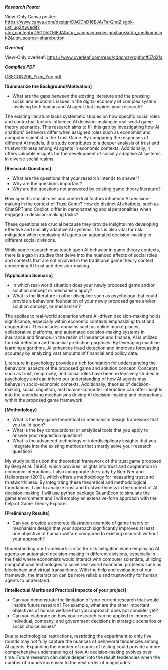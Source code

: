 ***Research Poster***

View-Only Canva poster: https://www.canva.com/design/DAGDhD16EJA/TarQnqZIsgok-ukf_uq2Xw/edit?utm_content=DAGDhD16EJA&utm_campaign=designshare&utm_medium=link2&utm_source=sharebutton

***Overleaf***

View-Only overleaf: https://www.overleaf.com/read/cdqcmzvrgphm#57d2fa

***Compiled PDF***

[CSECON206_Yixin_Yue.pdf](https://github.com/Rising-Stars-by-Sunshine/Yixin_Yue/files/15140567/CSECON206_Yixin_Yue.pdf)


**[Summarize the Background/Motivation]**
- What are the gaps between the existing literature and the pressing social and economic issues in the digital economy of complex system involving both human and AI agent that inspires your research?

The existing literature lacks systematic studies on how specific social roles and contextual factors influence AI decision-making in real-world game theory scenarios. This research aims to fill this gap by investigating how AI chatbots' behaviors differ when assigned roles such as economist and computer scientist in the Trust Game. By comparing the responses of different AI models, this study contributes to a deeper analysis of trust and trustworthiness among AI agents in economic contexts. Additionally, it offers valuable insights for the development of socially adaptive AI systems in diverse social realms.

**[Research Questions]**
- What are the questions that your research intends to answer?
- Why are the questions important?
- Why are the questions not answered by existing game theory literature?

How specific social roles and contextual factors influence AI decision-making in the context of Trust Game? How do distinct AI chatbots, such as ChatGPT and Copilot, differ in demonstrating social personalities when engaged in decision-making tasks?

These questions are crucial because they provide insights into developing effective and socially adaptive AI systems. This is also vital for risk mitigation when employing AI agents on automated decision-making in different social divisions.

While some research may touch upon AI behavior in game theory contexts, there is a gap in studies that delve into the nuanced effects of social roles and contexts that are not involved in the traditional game theory context concerning AI trust and decision-making.

**[Application Scenario]**
- In which real-world situation does your newly proposed game and/or solution concept or mechanism apply?
- What is the literature in other discipline such as psychology that could provide a behavioral foundation of your newly proposed game and/or solution concept, or mechanism?

The applies to real-world scenarios where AI-driven decision-making holds significance, especially within economic contexts emphasizing trust and cooperation. This includes domains such as online marketplaces, collaborative platforms, and automated decision-making systems in insurance and finance. In the realm of insurance and finance, AI is utilized for risk detection and financial prediction purposes. By leveraging machine learning algorithms, AI enhances fraud detection and improves forecasting accuracy by analyzing vast amounts of financial and policy data.  

Literature in psychology provides a rich foundation for understanding the behavioral aspects of the proposed game and solution concept. Concepts such as trust, reciprocity, and social roles have been extensively studied in psychology and can inform our understanding of how AI agents may behave in socio-economic contexts. Additionally, theories of decision-making, social cognition, and human-computer interaction can offer insights into the underlying mechanisms driving AI decision-making and interactions within the proposed game framework.

**[Methodology]**
- What is the key game theoretical or mechanism design framework that you build upon?
- What is the key computational or analytical tools that you apply to answer your requestion question?
- What is the advanced technology or interdisciplinary insights that you integrate into the existing methods that smartly solve your research question? 

My study builds upon the theoretical framework of the trust game proposed by Berg et al. (1995), which provides insights into trust and cooperation in economic interactions. I also incorporate the study by Ben-Ner and Halldorsson (2010), which offers a methodology for measuring trust and trustworthiness. By integrating these theoretical and methodological foundations, I aim to analyze trust and trustworthiness in the context of AI decision-making.
I will use python package QuantEcon to simulate the game environment and I will employ an extensive-form approach with the help of Game Theory Explorer.


**[Preliminary Results]**
- Can you provide a concrete illustration example of game theory or mechanism design that your approach significantly improves at least one objective of human welfare compared to existing research without your approach? 

Understanding our framework is vital for risk mitigation when employing AI agents on automated decision-making in different divisions, especially in the field where economists would interact with computer scientists, utilizing computational technologies to solve real-world economic problems such as blockchain and virtual transactions. With the help and evaluation of our framewok, the interaction can be more reliable and trustworthy for human agents to understand.

**[Intellectual Merits and Practical impacts of your project]**
- Can you demonstrate the limitation of your current research that would inspire future research? For example, what are the other important objectives of human welfare that you approach does not consider yet? 
- Can you elaborate on how your research can be applied to improve individual, company, and government decisions in strategic scenarios or social choice issues?

Due to technological restrictions, restricting the experiment to only five rounds may not fully capture the nuances of behavioral tendencies among AI agents. Expanding the number of rounds of testing could provide a more comprehensive understanding of how AI decision-making evolves over time. Future research can delve deeper into the result tendencies when the number of rounds increased to the next order of magnitudes.

